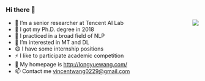 ### Hi there 👋

<img align="right" src="https://github-readme-stats.vercel.app/api?username=longyuewangdcu&?count_private=true&show_icons=true&theme=vue" />

<!-- <img align="right" src="https://github-readme-stats.vercel.app/api/wakatime?username=longyuewangdcu&?count_private=true&show_icons=true&theme=vue" /> -->

<!--- **longyuewangdcu/longyuewangdcu** is a ✨ _special_ ✨ repository because its `README.md` (this file) appears on your GitHub profile. --->

- 🔭 I’m a senior researcher at Tencent AI Lab
- 🌱 I got my Ph.D. degree in 2018
- 👯 I practiced in a broad field of NLP
- 🤔 I’m interested in MT and DL
- 😄 I have some internship positions
- ⚡ I like to participate academic competition
- 💬 My homepage is http://longyuewang.com/
- 📫 Contact me vincentwang0229@gmail.com

